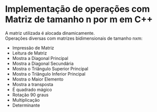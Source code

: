 # Implementação de operações com Matriz de tamanho n por m em C++
A matriz utilizada é alocada dinamicamente.<br>
Operações diversas com matrizes bidimensionais de tamanho nxm:<br>
- Impressão de Matriz<br>
- Leitura de Matriz<br>
- Mostra a Diagonal Principal<br>
- Mostra a Diagonal Secundária<br>
- Mostra o Triângulo Superior Principal<br>
- Mostra o Triângulo Inferior Principal<br>
- Mostra o Maior Elemento<br>
- Mostra a transposta<br>
- É quadrado mágico<br>
- Rotação 90 graus<br>
- Multiplicação<br>
- Determinante<br>
